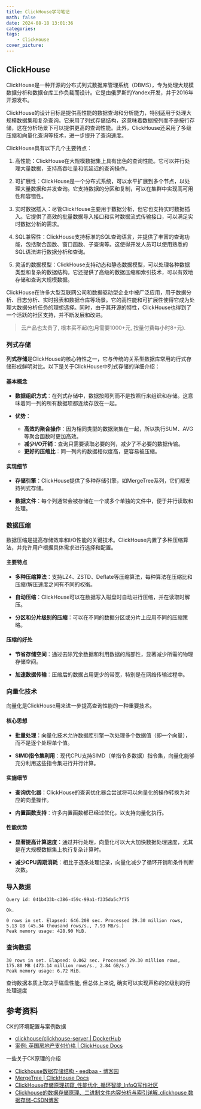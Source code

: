 ```yaml
---
title: ClickHouse学习笔记
math: false
date: 2024-08-18 13:01:36
categories:
tags:
    - ClickHouse
cover_picture:
---
```



ClickHouse
----------------

ClickHouse是一种开源的分布式列式数据库管理系统（DBMS），专为处理大规模数据分析和数据仓库工作负载而设计。它是由俄罗斯的Yandex开发，并于2016年开源发布。

ClickHouse的设计目标是提供高性能的数据查询和分析能力，特别适用于处理大规模数据集和复杂查询。它采用了列式存储结构，这意味着数据按列而不是按行存储，这在分析场景下可以提供更高的查询性能。此外，ClickHouse还采用了多级压缩和向量化查询等技术，进一步提升了查询速度。

ClickHouse具有以下几个主要特点：

1. 高性能：ClickHouse在大规模数据集上具有出色的查询性能。它可以并行处理大量数据，支持高吞吐量和低延迟的查询操作。

2. 可扩展性：ClickHouse是一个分布式系统，可以水平扩展到多个节点，以处理大量数据和并发查询。它支持数据的分区和复制，可以在集群中实现高可用性和容错性。

3. 实时数据插入：尽管ClickHouse主要用于数据分析，但它也支持实时数据插入。它提供了高效的批量数据导入接口和实时数据流式传输接口，可以满足实时数据分析的需求。

4. SQL兼容性：ClickHouse支持标准的SQL查询语言，并提供了丰富的查询功能，包括聚合函数、窗口函数、子查询等。这使得开发人员可以使用熟悉的SQL语法进行数据分析和查询。

5. 灵活的数据模型：ClickHouse支持动态和静态数据模型，可以处理各种数据类型和复杂的数据结构。它还提供了高级的数据压缩和索引技术，可以有效地存储和查询大规模数据。

ClickHouse在许多大型互联网公司和数据驱动型企业中被广泛应用，用于数据分析、日志分析、实时报表和数据仓库等场景。它的高性能和可扩展性使得它成为处理大数据分析任务的理想选择。同时，由于其开源的特性，ClickHouse也得到了一个活跃的社区支持，并不断发展和改进。

> 云产品也太贵了, 根本买不起(包月需要1000+元, 按量付费每小时8+元). 


### 列式存储

**列式存储**是ClickHouse的核心特性之一，它与传统的关系型数据库常用的行式存储形成鲜明对比。以下是关于ClickHouse中列式存储的详细介绍：

#### 基本概念

- **数据组织方式**：在列式存储中，数据按照列而不是按照行来组织和存储。这意味着同一列的所有数据项都连续存放在一起。
  
- **优势**：
  - **高效的聚合操作**：因为相同类型的数据聚集在一起，所以执行SUM、AVG等聚合函数时更加高效。
  - **减少I/O开销**：查询只需要读取必要的列，减少了不必要的数据传输。
  - **更好的压缩比**：同一列内的数据相似度高，更容易被压缩。

#### 实现细节

- **存储引擎**：ClickHouse提供了多种存储引擎，如MergeTree系列，它们都支持列式存储。
  
- **数据文件**：每个列通常会被存储在一个或多个单独的文件中，便于并行读取和处理。

### 数据压缩

数据压缩是提高存储效率和I/O性能的关键技术。ClickHouse内置了多种压缩算法，并允许用户根据具体需求进行选择和配置。

#### 主要特点

- **多种压缩算法**：支持LZ4、ZSTD、Deflate等压缩算法，每种算法在压缩比和压缩/解压速度之间有不同的权衡。
  
- **自动压缩**：ClickHouse可以在数据写入磁盘时自动进行压缩，并在读取时解压。
  
- **分区和分片级别的压缩**：可以在不同的数据分区或分片上应用不同的压缩策略。

#### 压缩的好处

- **节省存储空间**：通过去除冗余数据和利用数据的局部性，显著减少所需的物理存储空间。
  
- **加速数据传输**：压缩后的数据占用更少的带宽，特别是在网络传输过程中。

### 向量化技术

向量化是ClickHouse用来进一步提高查询性能的一种重要技术。

#### 核心思想

- **批量处理**：向量化技术允许数据库引擎一次处理多个数据值（即一个向量），而不是逐个处理单个值。
  
- **SIMD指令集利用**：现代CPU支持SIMD（单指令多数据）指令集，向量化能够充分利用这些指令集进行并行计算。

#### 实施细节

- **查询优化器**：ClickHouse的查询优化器会尝试将可以向量化的操作转换为对应的向量操作。
  
- **内置函数支持**：许多内置函数都已经过优化，以支持向量化执行。

#### 性能优势

- **显著提高计算速度**：通过并行处理，向量化可以大大加快数据处理速度，尤其是在大规模数据集上执行复杂计算时。
  
- **减少CPU周期消耗**：相比于逐条处理记录，向量化减少了循环开销和条件判断次数。


### 导入数据

```
Query id: 041b433b-c386-459c-99a1-f335da5c7f75

Ok.

0 rows in set. Elapsed: 646.208 sec. Processed 29.30 million rows, 5.13 GB (45.34 thousand rows/s., 7.93 MB/s.)
Peak memory usage: 428.90 MiB.
```

### 查询数据

```
30 rows in set. Elapsed: 0.062 sec. Processed 29.30 million rows, 175.80 MB (473.14 million rows/s., 2.84 GB/s.)
Peak memory usage: 6.72 MiB.
```

查询数据本质上取决于磁盘性能, 但总体上来说, 确实可以实现声称的亿级别的行处理速度




参考资料
----------

CK的环境配置与案例数据

- [clickhouse/clickhouse-server | DockerHub](https://hub.docker.com/r/clickhouse/clickhouse-server)
- [案例: 英国房地产支付价格 | ClickHouse Docs](https://clickhouse.com/docs/zh/getting-started/example-datasets/uk-price-paid)


一些关于CK原理的介绍

- [Clickhouse数据存储结构 - eedbaa - 博客园](https://www.cnblogs.com/eedbaa/p/14512803.html)
- [MergeTree | ClickHouse Docs](https://clickhouse.com/docs/zh/engines/table-engines/mergetree-family/mergetree#mergetree)
- [ClickHouse存储原理初窥_性能优化_循环智能_InfoQ写作社区](https://xie.infoq.cn/article/9f325fb7ddc5d12362f4c88a8)
- [Clickhouse的数据存储原理、二进制文件内容分析与索引详解_clickhouse 数据存储-CSDN博客](https://blog.csdn.net/Urbanears/article/details/129509398)